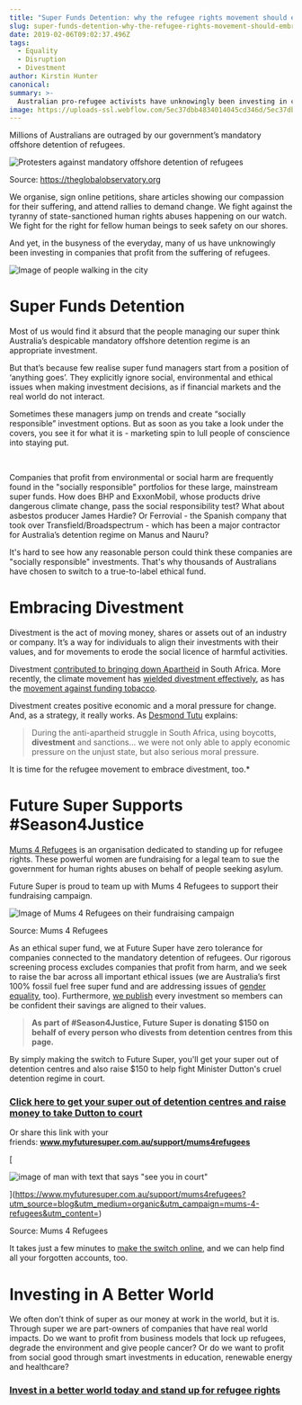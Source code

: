 ```yaml
---
title: "Super Funds Detention: why the refugee rights movement should embrace divestment"
slug: super-funds-detention-why-the-refugee-rights-movement-should-embrace-divestment
date: 2019-02-06T09:02:37.496Z
tags: 
  - Equality
  - Disruption
  - Divestment
author: Kirstin Hunter
canonical: 
summary: >-
  Australian pro-refugee activists have unknowingly been investing in companies that profit from the suffering of refugees. 
image: https://uploads-ssl.webflow.com/5ec37dbb4834014045cd346d/5ec37dbc4834013feacd3cca_Blog%20-%20main%20images%20_2.0.png
---
```


Millions of Australians are outraged by our government’s mandatory offshore detention of refugees.

![Protesters against mandatory offshore detention of refugees](https://lh5.googleusercontent.com/hOFMqNEEFG2rqCYzdsrTsuEG58tuGfYclLZxVwUGeG0L5ChfCs2IOARWfbStKE6OLAKHl4BN7fZ5l9FfOqzHlYciOOngQ-IGDrYNKvcI8olHBefvYJCDDCZGX_JdVAK19c1YO67b)

‍Source: https://theglobalobservatory.org

We organise, sign online petitions, share articles showing our compassion for their suffering, and attend rallies to demand change. We fight against the tyranny of state-sanctioned human rights abuses happening on our watch. We fight for the right for fellow human beings to seek safety on our shores.

And yet, in the busyness of the everyday, many of us have unknowingly been investing in companies that profit from the suffering of refugees.

![Image of people walking in the city](https://d3e54v103j8qbb.cloudfront.net/img/image-placeholder.svg)

Super Funds Detention
=====================

Most of us would find it absurd that the people managing our super think Australia’s despicable mandatory offshore detention regime is an appropriate investment.

But that’s because few realise super fund managers start from a position of ‘anything goes’. They explicitly ignore social, environmental and ethical issues when making investment decisions, as if financial markets and the real world do not interact.

Sometimes these managers jump on trends and create “socially responsible” investment options. But as soon as you take a look under the covers, you see it for what it is - marketing spin to lull people of conscience into staying put. 

 

Companies that profit from environmental or social harm are frequently found in the "socially responsible" portfolios for these large, mainstream super funds. How does BHP and ExxonMobil, whose products drive dangerous climate change, pass the social responsibility test? What about asbestos producer James Hardie? Or Ferrovial - the Spanish company that took over Transfield/Broadspectrum - which has been a major contractor for Australia’s detention regime on Manus and Nauru?

It's hard to see how any reasonable person could think these companies are "socially responsible" investments. That's why thousands of Australians have chosen to switch to a true-to-label ethical fund.

Embracing Divestment
====================

Divestment is the act of moving money, shares or assets out of an industry or company. It’s a way for individuals to align their investments with their values, and for movements to erode the social licence of harmful activities.

Divestment [contributed to bringing down Apartheid](https://www.theguardian.com/commentisfree/2015/apr/27/divestment-fossil-fuels-apartheid-barclays) in South Africa. More recently, the climate movement has [wielded divestment effectively](https://theconversation.com/how-divesting-of-fossil-fuels-could-help-save-the-planet-88147), as has the [movement against funding tobacco](http://www.tobaccofreeportfolios.org/).

Divestment creates positive economic and a moral pressure for change. And, as a strategy, it really works. As [Desmond Tutu](https://www.theguardian.com/commentisfree/2014/apr/10/divest-fossil-fuels-climate-change-keystone-xl) explains:

> During the anti-apartheid struggle in South Africa, using boycotts, **divestment** and sanctions... we were not only able to apply economic pressure on the unjust state, but also serious moral pressure.

It is time for the refugee movement to embrace divestment, too.\*

Future Super Supports #Season4Justice
=====================================

[Mums 4 Refugees](http://www.mums4refugees.org/) is an organisation dedicated to standing up for refugee rights. These powerful women are fundraising for a legal team to sue the government for human rights abuses on behalf of people seeking asylum.

Future Super is proud to team up with Mums 4 Refugees to support their fundraising campaign.

![Image of Mums 4 Refugees on their fundraising campaign](https://lh4.googleusercontent.com/P6srt9M1iy_sfDpxpfF6CDhrywyNd6ElNeDg8iD04VP2Ki5QcCIVjICQfROsH52XumS9bRQmZe9aFeuwdVvjdE-8IvQetdjbHzVvnkGHdWzwP2-AU_FP0pfJCN-8op2pJz6tZC8n)

‍Source: Mums 4 Refugees

As an ethical super fund, we at Future Super have zero tolerance for companies connected to the mandatory detention of refugees. Our rigorous screening process excludes companies that profit from harm, and we seek to raise the bar across all important ethical issues (we are Australia’s first 100% fossil fuel free super fund and are addressing issues of [gender equality](https://www.myfuturesuper.com.au/blog), too). Furthermore, [we publish](https://www.myfuturesuper.com.au/choosing/investments) every investment so members can be confident their savings are aligned to their values.

> **As part of #Season4Justice, Future Super is donating $150 on behalf of every person who divests from detention centres from this page.**

By simply making the switch to Future Super, you'll get your super out of detention centres and also raise $150 to help fight Minister Dutton's cruel detention regime in court.

### [**Click here to get your super out of detention centres and raise money to take Dutton to court**](https://www.myfuturesuper.com.au/support/mums4refugees?utm_source=blog&utm_medium=organic&utm_campaign=mums-4-refugees&utm_content=)

Or share this link with your friends: **www.myfuturesuper.com.au/support/mums4refugees**

[

![image of man with text that says "see you in court"](https://lh5.googleusercontent.com/0BXchyK8CU2br4WviiORPugL7i-_BR6n1H9dHuVyfn6p3vHb7uzhp9WK6rHkCwii7v302vEZKuZ6OCwttckw3X7_Di-2yaUDV6M_elfAhmM_M22YESl5TYJvAoYIpGxc22ez6oqZ)

](https://www.myfuturesuper.com.au/support/mums4refugees?utm_source=blog&utm_medium=organic&utm_campaign=mums-4-refugees&utm_content=)

‍Source: Mums 4 Refugees

It takes just a few minutes to [make the switch online](https://www.myfuturesuper.com.au/support/mums4refugees?utm_source=blog&utm_medium=organic&utm_campaign=mums-4-refugees&utm_content=), and we can help find all your forgotten accounts, too.

Investing in A Better World
===========================

We often don’t think of super as our money at work in the world, but it is. Through super we are part-owners of companies that have real world impacts. Do we want to profit from business models that lock up refugees, degrade the environment and give people cancer? Or do we want to profit from social good through smart investments in education, renewable energy and healthcare?

### [**Invest in a better world today and stand up for refugee rights**](https://www.myfuturesuper.com.au/support/mums4refugees?utm_source=blog&utm_medium=organic&utm_campaign=mums-4-refugees&utm_content=)

